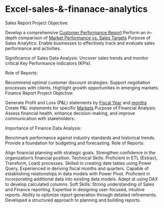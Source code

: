 # Excel-sales-&-finanace-analytics
Sales Report
Project Objective:

Develop a comprehensive [Customer Performance Report](https://github.com/keerthana883/Excel-sales-analytics/blob/main/Customer%20Performance%20Report.pdf)
Perform an in-depth comparison of [Market Performance vs. Sales Targets](https://github.com/keerthana883/Excel-sales-analytics/blob/main/Market%20Performance%20vs%20Target%20Report.pdf)
Purpose of Sales Analytics:
Enable businesses to effectively track and evaluate sales performance and activities.

Significance of Sales Data Analysis:
Uncover sales trends and monitor critical Key Performance Indicators (KPIs).

Role of Reports:

Recommend optimal customer discount strategies.
Support negotiation processes with clients.
Highlight growth opportunities in emerging markets.
Finance Report
Project Objective:

Generate Profit and Loss (P&L) statements by [Fiscal Year](https://github.com/keerthana883/Excel-sales-analytics/blob/main/P%26L%20Statement%20by%20Fiscal%20Year.pdf) and [months](https://github.com/keerthana883/Excel-sales-analytics/blob/main/P%26L%20Statement%20by%20Months.pdf)
Create P&L statements for specific [Markets](https://github.com/keerthana883/Excel-sales-analytics/blob/main/P%26L%20Statement%20by%20Markets.pdf)
Purpose of Financial Analysis:
Assess financial health, enhance decision-making, and improve communication with stakeholders.

Importance of Finance Data Analysis:

Benchmark performance against industry standards and historical trends.
Provide a foundation for budgeting and forecasting.
Role of Reports:

Align financial planning with strategic goals.
Strengthen confidence in the organization’s financial position.
Technical Skills:
Proficient in ETL (Extract, Transform, Load) processes.
Skilled in creating date tables using Power Query.
Experienced in deriving fiscal months and quarters.
Capable of establishing relationships in data models with Power Pivot.
Proficient in incorporating additional data into existing data models.
Adept at using DAX to develop calculated columns.
Soft Skills:
Strong understanding of Sales and Finance reporting.
Expertise in designing user-focused, intuitive reports.
Ability to optimize report generation through detailed refinements.
Developed a structured approach to planning and building reports.
